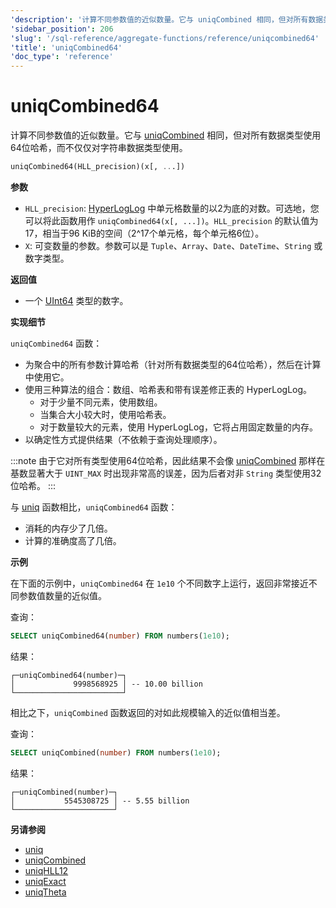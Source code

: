 ```yaml
---
'description': '计算不同参数值的近似数量。它与 uniqCombined 相同，但对所有数据类型使用 64 位哈希，而不仅仅是对字符串数据类型。'
'sidebar_position': 206
'slug': '/sql-reference/aggregate-functions/reference/uniqcombined64'
'title': 'uniqCombined64'
'doc_type': 'reference'
---
```



# uniqCombined64

计算不同参数值的近似数量。它与 [uniqCombined](/sql-reference/aggregate-functions/reference/uniqcombined) 相同，但对所有数据类型使用64位哈希，而不仅仅对字符串数据类型使用。

```sql
uniqCombined64(HLL_precision)(x[, ...])
```

**参数**

- `HLL_precision`: [HyperLogLog](https://en.wikipedia.org/wiki/HyperLogLog) 中单元格数量的以2为底的对数。可选地，您可以将此函数用作 `uniqCombined64(x[, ...])`。`HLL_precision` 的默认值为17，相当于96 KiB的空间（2^17个单元格，每个单元格6位）。
- `X`: 可变数量的参数。参数可以是 `Tuple`、`Array`、`Date`、`DateTime`、`String` 或数字类型。

**返回值**

- 一个 [UInt64](../../../sql-reference/data-types/int-uint.md) 类型的数字。

**实现细节**

`uniqCombined64` 函数：
- 为聚合中的所有参数计算哈希（针对所有数据类型的64位哈希），然后在计算中使用它。
- 使用三种算法的组合：数组、哈希表和带有误差修正表的 HyperLogLog。
  - 对于少量不同元素，使用数组。
  - 当集合大小较大时，使用哈希表。
  - 对于数量较大的元素，使用 HyperLogLog，它将占用固定数量的内存。
- 以确定性方式提供结果（不依赖于查询处理顺序）。

:::note
由于它对所有类型使用64位哈希，因此结果不会像 [uniqCombined](../../../sql-reference/aggregate-functions/reference/uniqcombined.md) 那样在基数显著大于 `UINT_MAX` 时出现非常高的误差，因为后者对非 `String` 类型使用32位哈希。
:::

与 [uniq](/sql-reference/aggregate-functions/reference/uniq) 函数相比，`uniqCombined64` 函数：

- 消耗的内存少了几倍。
- 计算的准确度高了几倍。

**示例**

在下面的示例中，`uniqCombined64` 在 `1e10` 个不同数字上运行，返回非常接近不同参数值数量的近似值。

查询：

```sql
SELECT uniqCombined64(number) FROM numbers(1e10);
```

结果：

```response
┌─uniqCombined64(number)─┐
│             9998568925 │ -- 10.00 billion
└────────────────────────┘
```

相比之下，`uniqCombined` 函数返回的对如此规模输入的近似值相当差。

查询：

```sql
SELECT uniqCombined(number) FROM numbers(1e10);
```

结果：

```response
┌─uniqCombined(number)─┐
│           5545308725 │ -- 5.55 billion
└──────────────────────┘
```

**另请参阅**

- [uniq](/sql-reference/aggregate-functions/reference/uniq)
- [uniqCombined](/sql-reference/aggregate-functions/reference/uniqcombined)
- [uniqHLL12](/sql-reference/aggregate-functions/reference/uniqhll12)
- [uniqExact](/sql-reference/aggregate-functions/reference/uniqexact)
- [uniqTheta](/sql-reference/aggregate-functions/reference/uniqthetasketch)
